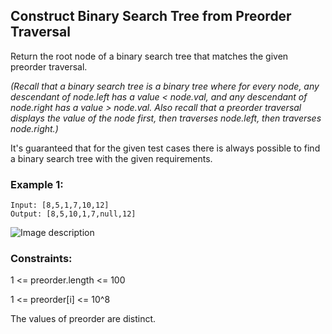 ## Construct Binary Search Tree from Preorder Traversal

Return the root node of a binary search tree that matches the given preorder traversal.

*(Recall that a binary search tree is a binary tree where for every node, any descendant of node.left has a value < node.val, and any descendant of node.right has a value > node.val.  Also recall that a preorder traversal displays the value of the node first, then traverses node.left, then traverses node.right.)*

It's guaranteed that for the given test cases there is always possible to find a binary search tree with the given requirements.

### Example 1:
```
Input: [8,5,1,7,10,12]
Output: [8,5,10,1,7,null,12]
```
![Image description](https://assets.leetcode.com/uploads/2019/03/06/1266.png)

 
### Constraints:

1 <= preorder.length <= 100

1 <= preorder[i] <= 10^8

The values of preorder are distinct.


